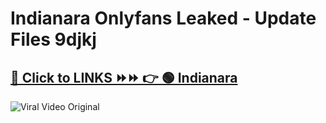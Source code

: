 
 # Indianara Onlyfans Leaked - Update Files 9djkj

## <h2><a href="https://clipsfans.com/Indianara&ref=git">🔗 Click to LINKS ⏩⏩ 👉 🟢 Indianara </a></h2>

<a href="https://clipsfans.com/Indianara&ref=git" rel="nofollow" data-target="animated-image.originalLink"><img src="https://i.ibb.co.com/xMMVF88/686577567.gif" alt="Viral Video Original" style="max-width: 100%; display: inline-block;" data-target="animated-image.originalImage"></a>

